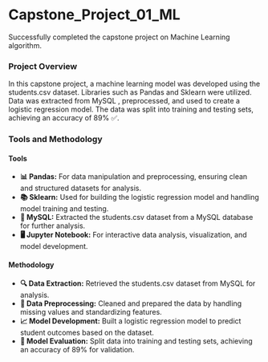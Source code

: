 # Capstone_Project_01_ML
Successfully completed the capstone project on Machine Learning algorithm.

### Project Overview
In this capstone project, a machine learning model was developed using the students.csv dataset. Libraries such as Pandas  and Sklearn  were utilized. Data was extracted from MySQL , preprocessed, and used to create a logistic regression model. The data was split into training and testing sets, achieving an accuracy of 89% ✅.

### Tools and Methodology

#### Tools
- **📊 Pandas:** For data manipulation and preprocessing, ensuring clean and structured datasets for analysis.
- **📚 Sklearn:** Used for building the logistic regression model and handling model training and testing.
- **💾 MySQL:** Extracted the students.csv dataset from a MySQL database for further analysis.
- **🖥️ Jupyter Notebook:** For interactive data analysis, visualization, and model development.

#### Methodology
- **🔍 Data Extraction:** Retrieved the students.csv dataset from MySQL for analysis.
- **🧹 Data Preprocessing:** Cleaned and prepared the data by handling missing values and standardizing features.
- **📈 Model Development:** Built a logistic regression model to predict student outcomes based on the dataset.
- **🧪 Model Evaluation:** Split data into training and testing sets, achieving an accuracy of 89% for validation.
